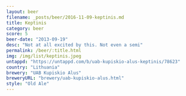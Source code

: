 ```yaml
---
layout: beer
filename: _posts/beer/2016-11-09-keptinis.md
title: Keptinis
category: beer
score: 5
beer-date: "2013-09-19"
desc: "Not at all excited by this. Not even a semi"
permalink: /beer/:title.html
img: /img/list/keptinis.jpeg
untappd: "https://untappd.com/b/uab-kupiskio-alus-keptinis/78623"
country: "Lithuania"
brewery: "UAB Kupiskio Alus"
breweryURL: "brewery/uab-kupiskio-alus.html"
style: "Old Ale"
---
```

